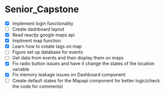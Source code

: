 # Senior_Capstone
- [X] Implement login functionality
- [ ] Create dashboard layout
- [X] Read reactjs google maps api
- [X] Implment map function
- [X] Learn how to create tags on map
- [ ] Figure set up database for events
- [ ] Get data from events and then display them on maps
- [X] Fix radio button issues and have it change the states of the location variable
- [X] Fix memory leakage issues on Dashboard component
- [ ] Create default states for the Mapapi component for better logic(check the code for comments)
